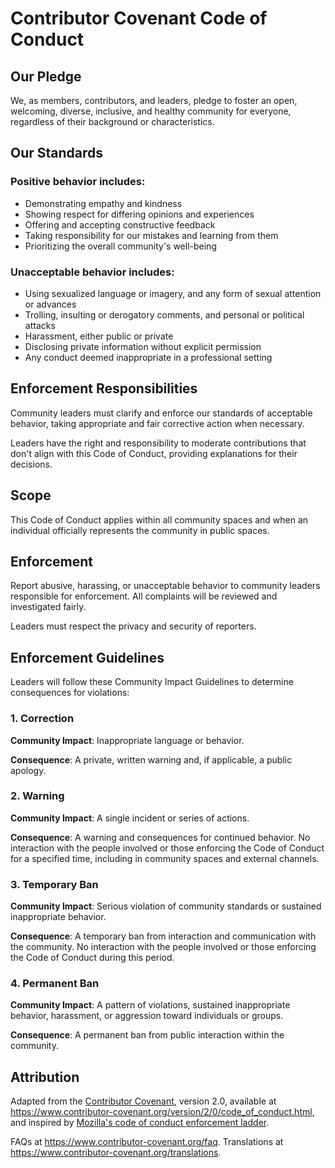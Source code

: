 # Contributor Covenant Code of Conduct

## Our Pledge

We, as members, contributors, and leaders, pledge to foster an open, welcoming, diverse, inclusive,
and healthy community for everyone, regardless of their background or characteristics.

## Our Standards

### Positive behavior includes:

-   Demonstrating empathy and kindness
-   Showing respect for differing opinions and experiences
-   Offering and accepting constructive feedback
-   Taking responsibility for our mistakes and learning from them
-   Prioritizing the overall community's well-being

### Unacceptable behavior includes:

-   Using sexualized language or imagery, and any form of sexual attention or advances
-   Trolling, insulting or derogatory comments, and personal or political attacks
-   Harassment, either public or private
-   Disclosing private information without explicit permission
-   Any conduct deemed inappropriate in a professional setting

## Enforcement Responsibilities

Community leaders must clarify and enforce our standards of acceptable behavior, taking appropriate
and fair corrective action when necessary.

Leaders have the right and responsibility to moderate contributions that don't align with this Code
of Conduct, providing explanations for their decisions.

## Scope

This Code of Conduct applies within all community spaces and when an individual officially
represents the community in public spaces.

## Enforcement

Report abusive, harassing, or unacceptable behavior to community leaders responsible for
enforcement. All complaints will be reviewed and investigated fairly.

Leaders must respect the privacy and security of reporters.

## Enforcement Guidelines

Leaders will follow these Community Impact Guidelines to determine consequences for violations:

### 1. Correction

**Community Impact**: Inappropriate language or behavior.

**Consequence**: A private, written warning and, if applicable, a public apology.

### 2. Warning

**Community Impact**: A single incident or series of actions.

**Consequence**: A warning and consequences for continued behavior. No interaction with the people
involved or those enforcing the Code of Conduct for a specified time, including in community spaces
and external channels.

### 3. Temporary Ban

**Community Impact**: Serious violation of community standards or sustained inappropriate behavior.

**Consequence**: A temporary ban from interaction and communication with the community. No
interaction with the people involved or those enforcing the Code of Conduct during this period.

### 4. Permanent Ban

**Community Impact**: A pattern of violations, sustained inappropriate behavior, harassment, or
aggression toward individuals or groups.

**Consequence**: A permanent ban from public interaction within the community.

## Attribution

Adapted from the [Contributor Covenant][homepage], version 2.0, available at
https://www.contributor-covenant.org/version/2/0/code_of_conduct.html, and inspired by
[Mozilla's code of conduct enforcement ladder](https://github.com/mozilla/diversity).

[homepage]: https://www.contributor-covenant.org

FAQs at https://www.contributor-covenant.org/faq. Translations at
https://www.contributor-covenant.org/translations.
